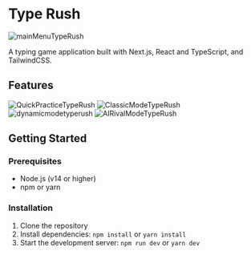 # Type Rush
![mainMenuTypeRush](https://github.com/user-attachments/assets/477d72b7-6eb1-46f0-97ac-23dc09682143)

A typing game application built with Next.js, React and TypeScript, and TailwindCSS.

## Features
![QuickPracticeTypeRush](https://github.com/user-attachments/assets/bea72468-ab16-4f15-8253-3cc23124d0e6)
![ClassicModeTypeRush](https://github.com/user-attachments/assets/dbf8f55a-7d27-4013-91ac-5b915080d68d)
![dynamicmodetyperush](https://github.com/user-attachments/assets/2f660121-1b71-46bb-b5ed-20af856b91e1)
![AIRivalModeTypeRush](https://github.com/user-attachments/assets/907473a8-3449-4b31-838c-7438704b515a)




## Getting Started

### Prerequisites

- Node.js (v14 or higher)
- npm or yarn

### Installation

1. Clone the repository
2. Install dependencies: `npm install` or `yarn install`
3. Start the development server: `npm run dev` or `yarn dev`

